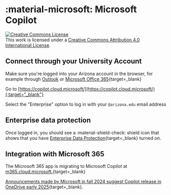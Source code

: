 # :material-microsoft: Microsoft Copilot

<a rel="license" href="http://creativecommons.org/licenses/by/4.0/" target="_blank"><img alt="Creative Commons License" style="border-width:0" src="https://i.creativecommons.org/l/by/4.0/88x31.png" /></a><br />This work is licensed under a <a rel="license" href="http://creativecommons.org/licenses/by/4.0/" target="_blank">Creative Commons Attribution 4.0 International License</a>.

## Connect through your University Account 

Make sure you're logged into your Arizona account in the browser, for example through [Outlook](https://outlook.office.com/mail/) or [Microsoft Office 365](https://www.microsoft365.com/?auth=2&home=1){target=_blank}

Go to [https://copilot.cloud.microsoft/](https://copilot.cloud.microsoft/){:target="_blank"}

Select the "Enterprise" option to log in with your `@arizona.edu` email address

## Enterprise data protection

Once logged in, you should see a :material-shield-check: shield icon that shows that you have [Enterprise Data Protection](https://learn.microsoft.com/en-us/copilot/microsoft-365/enterprise-data-protection){target=_blank} turned on.

## Integration with Microsoft 365

The Microsoft 365 app is migrating to Microsoft Copilot at [m365.cloud.microsoft.](m365.cloud.microsoft){target=_blank}

[Announcements made by Microsoft in fall 2024 suggest Copilot release in OneDrive early 2025](https://techcommunity.microsoft.com/blog/microsoft365copilotblog/microsoft-365-copilot-wave-2-ai-innovations-in-sharepoint-and-onedrive/4245159){target=_blank}.